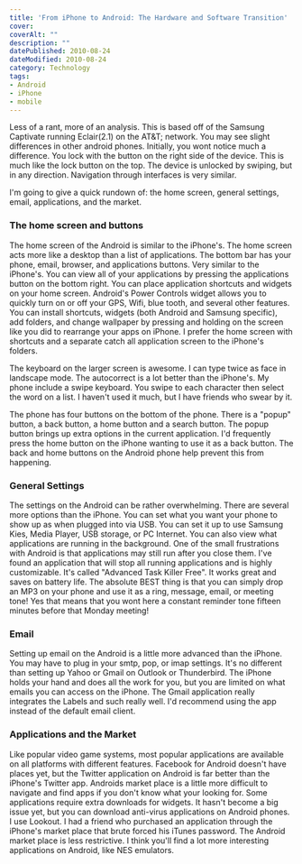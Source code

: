 ```yaml
---
title: 'From iPhone to Android: The Hardware and Software Transition'
cover: 
coverAlt: ""
description: ""
datePublished: 2010-08-24  
dateModified: 2010-08-24 
category: Technology
tags:
- Android
- iPhone
- mobile
---
```


Less of a rant, more of an analysis.  This is based off of the Samsung Captivate running Eclair(2.1) on the AT&T; network. You may see slight differences in other android phones.  Initially, you wont notice much a difference.  You lock with the button on the right side of the device. This is much like the lock button on the top.  The device is unlocked by swiping, but in any direction.   Navigation through interfaces is very similar. 

I'm going to give a quick rundown of: the home screen, general settings, email, applications, and the market.
<!-- more -->


### The home screen and buttons


The home screen of the Android is similar to the iPhone's.  The home screen acts more like a desktop than a list of applications.  The bottom bar has your phone, email, browser, and applications buttons. Very similar to the iPhone's. You can view all of your applications by pressing the applications button on the bottom right.  You can place application shortcuts  and widgets on your home screen.  Android's Power Controls widget allows you to quickly turn on or off your GPS, Wifi, blue tooth, and several other features.  You can install shortcuts, widgets (both Android and Samsung specific), add folders,  and change wallpaper by pressing and holding on the screen like you did to rearrange your apps on iPhone.  I prefer the home screen with shortcuts and a separate catch all application screen to the iPhone's folders.  

The keyboard on the larger screen is awesome. I can type twice as face in landscape mode. The autocorrect is a lot better than the iPhone's.  My phone include a swipe keyboard. You swipe to each character then select the word on a list. I haven't used it much, but I have friends who swear by it.

The phone has four buttons on the bottom of the phone. There is a "popup" button, a back button, a home button and a search button. The popup button   brings up extra options in the current application. I'd frequently press the home button on the iPhone wanting to use it as a back button. The back and home buttons on the Android phone help prevent this from happening.



### General Settings


The settings on the Android can be rather overwhelming.  There are several more options than the iPhone.  You can set what you want your phone to show up as when plugged into via USB. You can set it up to use Samsung Kies, Media Player, USB storage, or PC Internet.  You can also view what applications are running in the background.  One of the small frustrations with Android is that applications may still run after you close them.  I've found an application that will stop all running applications and is highly customizable. It's called "Advanced Task Killer Free". It works great and saves on battery life.  The absolute BEST thing is that you can simply drop an MP3 on your phone and use it as a ring, message, email, or meeting tone! Yes that means that you wont here a constant reminder tone fifteen minutes before that Monday meeting!



### Email


Setting up email on the Android is a little more advanced than the iPhone. You may have to plug in your smtp, pop, or imap settings. It's no different than setting up Yahoo or Gmail on Outlook or Thunderbird.  The iPhone holds your hand and does all the work for you, but you are limited on what emails you can access on the iPhone.  The Gmail application  really integrates the Labels and such really well. I'd recommend using the app instead of the default email client.



### Applications and the Market


Like popular video game systems, most popular applications are available on all platforms with different features.  Facebook for Android doesn't have places yet, but the Twitter application on Android is far better than the iPhone's Twitter app.  Androids market place is a little more difficult to navigate and find apps if you don't know what your looking for.   Some applications require extra downloads for widgets.  It hasn't become a big issue yet, but you can download anti-virus applications on Android phones.  I use Lookout.  I had a friend who purchased an application through the iPhone's market place that brute forced his iTunes password.  The Android market place is less restrictive.  I think you'll find a lot more interesting applications on Android, like NES emulators.
